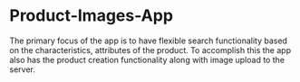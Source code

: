 # Product-Images-App
The primary focus of the app is to have flexible search functionality based on the characteristics, attributes of the product. To accomplish this the app also has the product creation functionality along with image upload to the server. 
